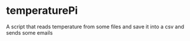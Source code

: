 # temperaturePi
A script that reads temperature from some files and save it into a csv and sends some emails
